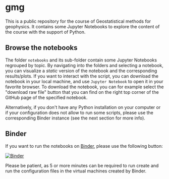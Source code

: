 # gmg

This is a public repository for the course of Geostatistical methods
for geophysics.  It contains some Jupyter Notebooks to explore the
content of the course with the support of Python.

## Browse the notebooks

The folder `notebooks` and its sub-folder contain some Jupyter
Notebooks regrouped by topic. By navigating into the folders and
selecting a notebook, you can visualize a *static* version of the
notebook and the corresponding results/plots. If you want to interact
with the script, you can download the notebook in your local machine,
and use `Jupyter Notebook` to open it in your favorite browser. To
download the notebook, you can for example select the "download raw
file" button that you can find on the right top corner of the GitHub
page of the specified notebook.

Alternatively, if you don't have any Python installation on your
computer or if your configuration does not allow to run some scripts,
please use the corresponding Binder instance (see the next section for
more info).

## Binder

If you want to run the notebooks on [Binder](https://mybinder.org/),
please use the following button:

[![Binder](https://mybinder.org/badge_logo.svg)](https://mybinder.org/v2/gh/alecomunian/gmg/HEAD)

Please be patient, as 5 or more minutes can be required to run create
and run the configuration files in the virtual machines created by
Binder.









